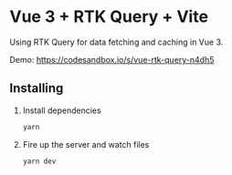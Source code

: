 # Vue 3 + RTK Query + Vite

Using RTK Query for data fetching and caching in Vue 3.

Demo: https://codesandbox.io/s/vue-rtk-query-n4dh5

## Installing

1. Install dependencies

   ```bash
   yarn
   ```

2. Fire up the server and watch files

   ```bash
   yarn dev
   ```
